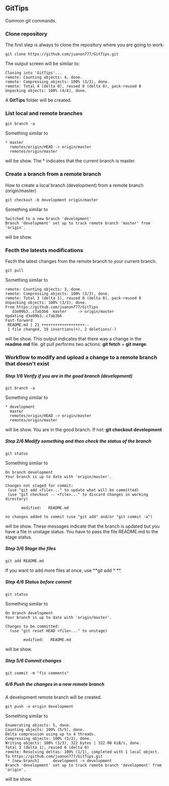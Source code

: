 ## GitTips

Common git commands.

### Clone repository

The first step is always to clone the repository where you are going to work:

```
git clone https://github.com/juanon777/GitTips.git
```

The output screen will be similar to:

```
Cloning into 'GitTips'...
remote: Counting objects: 4, done.
remote: Compressing objects: 100% (3/3), done.
remote: Total 4 (delta 0), reused 0 (delta 0), pack-reused 0
Unpacking objects: 100% (4/4), done.
```

A **GitTips** folder will be created.

### List local and remote branches

```
git branch -a
```

Something similar to

```
* master
  remotes/origin/HEAD -> origin/master
  remotes/origin/master
```
  
will be show. 
The * indicates that the current branch is master.


### Create a branch from a remote branch

How to create a local branch (development) from a remote branch (origin/master)

```
git checkout -b development origin/master
```
Something similar to

```
Switched to a new branch 'development'
Branch 'development' set up to track remote branch 'master' from 'origin'.
```

will be show. 

### Fecth the latests modifications

Fecth the latest changes from the remote branch to your current branch.

```
git pull
```

Something similar to

```
remote: Counting objects: 3, done.
remote: Compressing objects: 100% (3/3), done.
remote: Total 3 (delta 1), reused 0 (delta 0), pack-reused 0
Unpacking objects: 100% (3/3), done.
From https://github.com/juanon777/GitTips
   d3e09b3..c7ab3b6  master     -> origin/master
Updating d3e09b3..c7ab3b6
Fast-forward
 README.md | 21 +++++++++++++++++++--
 1 file changed, 19 insertions(+), 2 deletions(-)
```

will be show. 
This output indicates that there was a change in the **readme.md** file.
git pull performs two actions: **git fetch** + **git merge**.

### Workflow to modify and upload a change to a remote branch that doesn't exist

##### Step 1/6 Verify if you are in the good branch (development) #####

```
git branch -a
```

Something similar to

```
* development
  master
  remotes/origin/HEAD -> origin/master
  remotes/origin/master
```
will be show. 
You are in the good branch. If not: **git checkout development** 

##### Step 2/6 Modify something and then check the status of the branch #####
  
```
git status
```
Something similar to
  
 ```
On branch development
Your branch is up to date with 'origin/master'.

Changes not staged for commit:
  (use "git add <file>..." to update what will be committed)
  (use "git checkout -- <file>..." to discard changes in working directory)

        modified:   README.md

no changes added to commit (use "git add" and/or "git commit -a")
```
will be show. 
These messages indicate that the branch is updated but you have a file in unstage status. You have to pass the file README.md to the stage status.
  
##### Step 3/6 Stage the files #####
  
```
git add README.md
```
  
If you want to add more files at once, use **git add * **.
  
##### Step 4/6 Status before commit #####
  
```
git status
```
  
Something similar to

```
On branch development
Your branch is up to date with 'origin/master'.

Changes to be committed:
  (use "git reset HEAD <file>..." to unstage)

        modified:   README.md
```
will be show. 

##### Step 5/6 Commit changes #####

```
git commit -m "fix comments"
```  
  
##### 6/6 Push the changes in a new remote branch #####

A development remote branch will be created.

```
git push -u origin development
```  

Something similar to

``` 
Enumerating objects: 5, done.
Counting objects: 100% (5/5), done.
Delta compression using up to 4 threads.
Compressing objects: 100% (3/3), done.
Writing objects: 100% (3/3), 322 bytes | 322.00 KiB/s, done.
Total 3 (delta 1), reused 0 (delta 0)
remote: Resolving deltas: 100% (1/1), completed with 1 local object.
To https://github.com/juanon777/GitTips.git
 * [new branch]      development -> development
Branch 'development' set up to track remote branch 'development' from 'origin'.
``` 

will be show.



